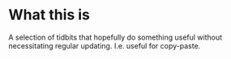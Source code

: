 # What this is

A selection of tidbits that hopefully do something useful without necessitating regular updating. I.e. useful for copy-paste.
